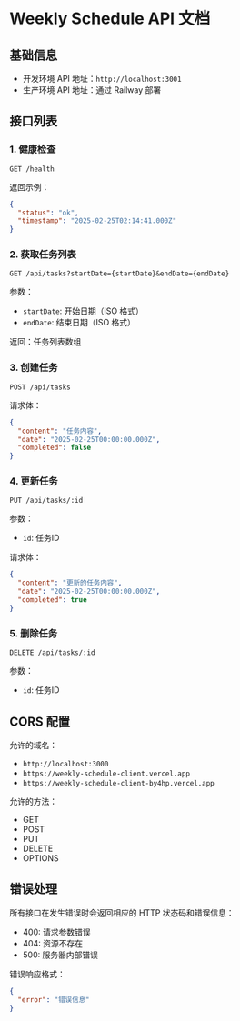 # Weekly Schedule API 文档

## 基础信息
- 开发环境 API 地址：`http://localhost:3001`
- 生产环境 API 地址：通过 Railway 部署

## 接口列表

### 1. 健康检查
```http
GET /health
```
返回示例：
```json
{
  "status": "ok",
  "timestamp": "2025-02-25T02:14:41.000Z"
}
```

### 2. 获取任务列表
```http
GET /api/tasks?startDate={startDate}&endDate={endDate}
```
参数：
- `startDate`: 开始日期（ISO 格式）
- `endDate`: 结束日期（ISO 格式）

返回：任务列表数组

### 3. 创建任务
```http
POST /api/tasks
```
请求体：
```json
{
  "content": "任务内容",
  "date": "2025-02-25T00:00:00.000Z",
  "completed": false
}
```

### 4. 更新任务
```http
PUT /api/tasks/:id
```
参数：
- `id`: 任务ID

请求体：
```json
{
  "content": "更新的任务内容",
  "date": "2025-02-25T00:00:00.000Z",
  "completed": true
}
```

### 5. 删除任务
```http
DELETE /api/tasks/:id
```
参数：
- `id`: 任务ID

## CORS 配置
允许的域名：
- `http://localhost:3000`
- `https://weekly-schedule-client.vercel.app`
- `https://weekly-schedule-client-by4hp.vercel.app`

允许的方法：
- GET
- POST
- PUT
- DELETE
- OPTIONS

## 错误处理
所有接口在发生错误时会返回相应的 HTTP 状态码和错误信息：
- 400: 请求参数错误
- 404: 资源不存在
- 500: 服务器内部错误

错误响应格式：
```json
{
  "error": "错误信息"
}
```
